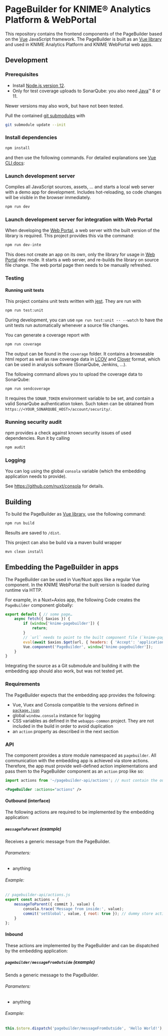 # PageBuilder for KNIME® Analytics Platform & WebPortal

This repository contains the frontend components of the PageBuilder based on the [Vue] JavaScript framework.
The PageBuilder is built as an [Vue library] and used in KNIME Analytics Platform and KNIME WebPortal web apps.

## Development

### Prerequisites

* Install [Node.js version 12][node].
* Only for test coverage uploads to SonarQube: you also need [Java]™ 8 or 11.

Newer versions may also work, but have not been tested.

Pull the contained [git submodules](https://stackoverflow.com/a/4438292/5134084) with
```sh
git submodule update --init
```

### Install dependencies

```sh
npm install
```

and then use the following commands. For detailed explanations see [Vue CLI docs]:


### Launch development server
Compiles all JavaScript sources, assets, … and starts a local web server with a demo app for development.
Includes hot-reloading, so code changes will be visible in the browser immediately.

```sh
npm run dev
```

### Launch development server for integration with Web Portal

When developing the [Web Portal], a web server with the built version of the library is required. This project provides
this via the command:

```sh
npm run dev-inte
```

This does not create an app on its own, only the library for usage in [Web Portal] dev mode. It starts a web server,
and re-builds the library on source file change. The web portal page then needs to be manually refreshed.

### Testing

#### Running unit tests
This project contains unit tests written with [jest].
They are run with

```sh
npm run test:unit
```

During development, you can use `npm run test:unit -- --watch` to have the unit tests run automatically whenever a
source file changes.

You can generate a coverage report with

```sh
npm run coverage
```

The output can be found in the `coverage` folder. It contains a browseable html report as well as raw coverage data in
[LCOV] and [Clover] format, which can be used in analysis software (SonarQube, Jenkins, …).

The following command allows you to upload the coverage data to SonarQube:

```sh
npm run sendcoverage
```
It requires the `SONAR_TOKEN` environment variable to be set, and contain a valid SonarQube authentication token.
Such token can be obtained from `https://<YOUR_SONARQUBE_HOST>/account/security/`.


### Running security audit

npm provides a check against known security issues of used dependencies. Run it by calling
```sh
npm audit
```

### Logging

You can log using the global `consola` variable (which the embedding application needs to provide).

See https://github.com/nuxt/consola for details.

## Building

To build the PageBuilder as [Vue library], use the following command:

```sh
npm run build
```

Results are saved to `/dist`.

This project can also be build via a maven build wrapper

```sh
mvn clean install
```

## Embedding the PageBuilder in apps

The PageBuilder can be used in Vue/Nuxt apps like a regular Vue component.
In the KNIME WebPortal the built version is loaded during runtime via HTTP.

For example, in a Nuxt+Axios app, the following Code creates the `PageBuilder` component globally:

```js
export default { // some page…
    async fetch({ $axios }) {
        if (window['knime-pagebuilder']) {
            return;
        }
        // `url` needs to point to the built component file (`knime-pagebuilder.umd.min.js`)
        eval(await $axios.$get(url, { headers: { 'Accept': 'application/javascript' } }));
        Vue.component('PageBuilder', window['knime-pagebuilder']);
    }
}
```
 
Integrating the source as a Git submodule and building it with the embedding app should also work, but was not tested
yet.

### Requirements

The PageBuilder expects that the embedding app provides the following:

- Vue, Vuex and Consola compatible to the versions defined in [`package.json`](package.json)
- global `window.consola` instance for logging
- CSS variables as defined in the `webapps-common` project.
  They are not included in the build in order to avoid duplication
- an `action` property as described in the next section

### API
The component provides a store module namespaced as `pagebuilder`. All communication with the embedding app is achieved
via store actions. Therefore, the app must provide well-defined action implementations and pass them to the PageBuilder
component as an `action` prop like so:

```js
import actions from '~/pagebuilder-api/actions'; // must contain the outbound actions described below
```

```xml
<PageBuilder :actions="actions" />
```


#### Outbound (interface)

The following actions are required to be implemented by the embedding application:

##### `messageToParent` (example)

Receives a generic message from the PageBuilder.

###### Parameters:

* anything

###### Example:

```js
// pagebuilder-api/actions.js
export const actions = {
    messageToParent({ commit }, value) {
        consola.trace('Message from inside:', value);
        commit('setGlobal', value, { root: true }); // dummy store action on the global (non-namespaced) store
    }
};

```


#### Inbound

These actions are implemented by the PageBuilder and can be dispatched by the embedding application:

##### `pagebuilder/messageFromOutside` (example)

Sends a generic message to the PageBuilder.

###### Parameters:

* anything

###### Example:

```js
this.$store.dispatch('pagebuilder/messageFromOutside', 'Hello World!');
```


[Vue]: https://vuejs.org/
[node]: https://nodejs.org/en/download/
[Java]: https://www.oracle.com/technetwork/java/javase/downloads/index.html
[Vue CLI docs]: https://cli.vuejs.org/guide/
[Vue library]: https://cli.vuejs.org/guide/build-targets.html#library
[Nightwatch.js]: http://nightwatchjs.org/
[jest]: https://jestjs.io/en
[LCOV]: https://github.com/linux-test-project/lcov
[Clover]: http://openclover.org/
[Web Portal]: https://bitbucket.org/KNIME/knime-webportal
